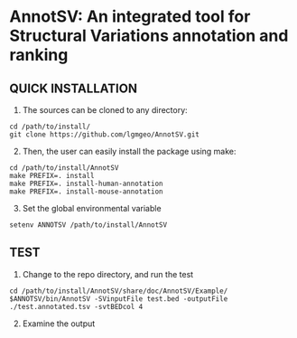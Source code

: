 # AnnotSV: An integrated tool for Structural Variations annotation and ranking 

## QUICK INSTALLATION

1. The sources can be cloned to any directory:
```
cd /path/to/install/
git clone https://github.com/lgmgeo/AnnotSV.git
```
2. Then, the user can easily install the package using make:
```
cd /path/to/install/AnnotSV
make PREFIX=. install
make PREFIX=. install-human-annotation
make PREFIX=. install-mouse-annotation
```

3. Set the global environmental variable
```
setenv ANNOTSV /path/to/install/AnnotSV
```


## TEST

1. Change to the repo directory, and run the test
```
cd /path/to/install/AnnotSV/share/doc/AnnotSV/Example/
$ANNOTSV/bin/AnnotSV -SVinputFile test.bed -outputFile ./test.annotated.tsv -svtBEDcol 4
```
2. Examine the output
